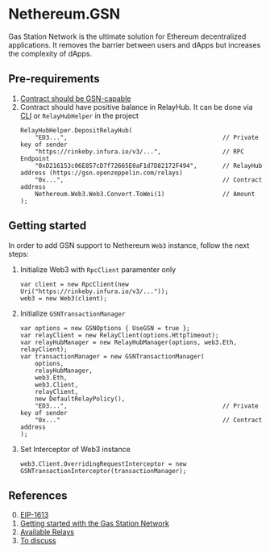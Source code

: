 # Nethereum.GSN
Gas Station Network is the ultimate solution for Ethereum decentralized applications. It removes the barrier between users and dApps but increases the complexity of dApps.

## Pre-requirements
1. [Contract should be GSN-capable](https://docs.openzeppelin.com/contracts/2.x/gsn)
2. Contract should have positive balance in RelayHub. It can be done via [CLI](https://github.com/OpenZeppelin/openzeppelin-gsn-helpers) or `RelayHubHelper` in the project
    ```
    RelayHubHelper.DepositRelayHub(
        "ED3...",                                           // Private key of sender
        "https://rinkeby.infura.io/v3/...",                 // RPC Endpoint
        "0xD216153c06E857cD7f72665E0aF1d7D82172F494",       // RelayHub address (https://gsn.openzeppelin.com/relays)
        "0x...",                                            // Contract address
        Nethereum.Web3.Web3.Convert.ToWei(1)                // Amount
    );
    ```

## Getting started
In order to add GSN support to Nethereum `Web3` instance, follow the next steps:

1. Initialize Web3 with `RpcClient` paramenter only
    ```
    var client = new RpcClient(new Uri("https://rinkeby.infura.io/v3/..."));
    web3 = new Web3(client);
    ```
2. Initialize `GSNTransactionManager`
    ```
    var options = new GSNOptions { UseGSN = true };
    var relayClient = new RelayClient(options.HttpTimeout);
    var relayHubManager = new RelayHubManager(options, web3.Eth, relayClient);
    var transactionManager = new GSNTransactionManager(
        options,
        relayHubManager,
        web3.Eth,
        web3.Client,
        relayClient,
        new DefaultRelayPolicy(),
        "ED3...",                                           // Private key of sender
        "0x..."                                             // Contract address
    );
    ```
3. Set Interceptor of Web3 instance
    ```
    web3.Client.OverridingRequestInterceptor = new GSNTransactionInterceptor(transactionManager);
    ```

## References
0. [EIP-1613](https://github.com/ethereum/EIPs/blob/master/EIPS/eip-1613.md)
1. [Getting started with the Gas Station Network](https://docs.openzeppelin.com/openzeppelin/gsn/getting-started)
2. [Available Relays](https://gsn.openzeppelin.com/relay-hubs/0xd216153c06e857cd7f72665e0af1d7d82172f494?listRelays=true)
3. [To discuss](https://forum.openzeppelin.com/t/gsn-support-in-nethereum/1441)
